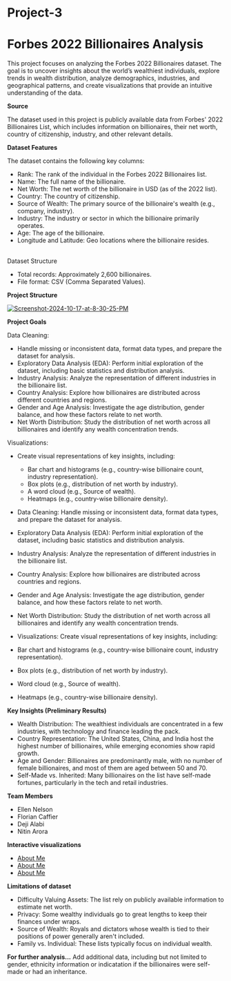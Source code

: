 # Project-3

# Forbes 2022 Billionaires Analysis

This project focuses on analyzing the Forbes 2022 Billionaires dataset. The goal is to uncover insights about the world’s wealthiest individuals, explore trends in wealth distribution, analyze demographics, industries, and geographical patterns, and create visualizations that provide an intuitive understanding of the data.

**Source**

The dataset used in this project is publicly available data from Forbes' 2022 Billionaires List, which includes information on billionaires, their net worth, country of citizenship, industry, and other relevant details.

**Dataset Features**

The dataset contains the following key columns:

- Rank: The rank of the individual in the Forbes 2022 Billionaires list.<br>
- Name: The full name of the billionaire.<br>
- Net Worth: The net worth of the billionaire in USD (as of the 2022 list).<br>
- Country: The country of citizenship.<br>
- Source of Wealth: The primary source of the billionaire's wealth (e.g., company, industry).<br>
- Industry: The industry or sector in which the billionaire primarily operates.<br>
- Age: The age of the billionaire.<br>
- Longitude and Latitude: Geo locations where the billionaire resides.<br>
<br>
Dataset Structure<br>

- Total records: Approximately 2,600 billionaires.<br>
- File format: CSV (Comma Separated Values).<br>

**Project Structure**

<a href="https://ibb.co/ykCDC4b"><img src="https://i.ibb.co/Zgr3r2k/Screenshot-2024-10-17-at-8-30-25-PM.png" alt="Screenshot-2024-10-17-at-8-30-25-PM" border="0"></a>

**Project Goals**

Data Cleaning:
- Handle missing or inconsistent data, format data types, and prepare the dataset for analysis.<br>
- Exploratory Data Analysis (EDA): Perform initial exploration of the dataset, including basic statistics and distribution analysis.<br>
- Industry Analysis: Analyze the representation of different industries in the billionaire list.<br>
- Country Analysis: Explore how billionaires are distributed across different countries and regions.<br>
- Gender and Age Analysis: Investigate the age distribution, gender balance, and how these factors relate to net worth.<br>
- Net Worth Distribution: Study the distribution of net worth across all billionaires and identify any wealth concentration trends.<br>

Visualizations: <br>
- Create visual representations of key insights, including:<br>
  - Bar chart and histograms (e.g., country-wise billionaire count, industry representation).<br>
  - Box plots (e.g., distribution of net worth by industry).<br>
  - A word cloud (e.g., Source of wealth).<br>
  - Heatmaps (e.g., country-wise billionaire density).<br>

- Data Cleaning: Handle missing or inconsistent data, format data types, and prepare the dataset for analysis.<br>
- Exploratory Data Analysis (EDA): Perform initial exploration of the dataset, including basic statistics and distribution analysis.<br>
- Industry Analysis: Analyze the representation of different industries in the billionaire list.<br>
- Country Analysis: Explore how billionaires are distributed across countries and regions.<br>
- Gender and Age Analysis: Investigate the age distribution, gender balance, and how these factors relate to net worth.<br>
- Net Worth Distribution: Study the distribution of net worth across all billionaires and identify any wealth concentration trends.<br>
- Visualizations: Create visual representations of key insights, including:<br>
- Bar chart and histograms (e.g., country-wise billionaire count, industry representation).<br>
- Box plots (e.g., distribution of net worth by industry).<br>
- Word cloud (e.g., Source of wealth).<br>
- Heatmaps (e.g., country-wise billionaire density).<br>

**Key Insights (Preliminary Results)**

- Wealth Distribution: The wealthiest individuals are concentrated in a few industries, with technology and finance leading the pack.<br>
- Country Representation: The United States, China, and India host the highest number of billionaires, while emerging economies show rapid growth.<br>
- Age and Gender: Billionaires are predominantly male, with no number of female billionaires, and most of them are aged between 50 and 70.<br>
- Self-Made vs. Inherited: Many billionaires on the list have self-made fortunes, particularly in the tech and retail industries.<br>

**Team Members**

<ul>
  <li>Ellen Nelson</li>
  <li>Florian Caffier</li>
  <li>Deji Alabi</li>
  <li>Nitin Arora</li>
</ul>

**Interactive visualizations**

* <a href="[about.html][(https://flobeep.github.io/Project-3-Forbes-Billionaires/Html_Files/agevsworth_billionaires_map.html)]" title="Age Vs Net Worth per Industry">About Me</a>
* <a href="[about.html](https://flobeep.github.io/Project-3-Forbes-Billionaires/Html_Files/heatmap_billionaires_map.html)" title="Heat Map">About Me</a>
* <a href="[about.html](https://flobeep.github.io/Project-3-Forbes-Billionaires/Html_Files/mapwithtable.html)" title="Billionaires per Country">About Me</a>

**Limitations of dataset**

* Difficulty Valuing Assets: The list rely on publicly available information to estimate net worth.<br>
* Privacy: Some wealthy individuals go to great lengths to keep their finances under wraps.<br>
* Source of Wealth: Royals and dictators whose wealth is tied to their positions of power generally aren't included. <br>
* Family vs. Individual: These lists typically focus on individual wealth.<br>

**For further analysis...**
Add additional data, including but not limited to gender, ethnicity information or indicatation if the billionaires were self-made or had an inheritance.

